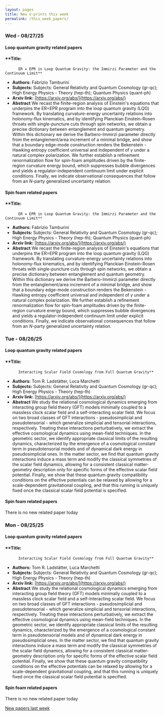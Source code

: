 ```yaml
---
layout: pages
title: New e-prints this week
permalink: /this_week_papers/
---
```




### Wed - 08/27/25

#### Loop quantum gravity related papers

#### **Title:
          ER = EPR in Loop Quantum Gravity: the Immirzi Parameter and the Continuum Limit**
 - **Authors:** Fabrizio Tamburini
 - **Subjects:** Subjects:
General Relativity and Quantum Cosmology (gr-qc); High Energy Physics - Theory (hep-th); Quantum Physics (quant-ph)
 - **Arxiv link:** [https://arxiv.org/abs/](https://arxiv.org/abs/)
 - **Abstract**
 We recast the finite-region analysis of Einstein's equations that underpins the ER=EPR program into the loop quantum gravity (LQG) framework. By translating curvature-energy uncertainty relations into holonomy-flux kinematics, and by identifying Planckian Einstein-Rosen throats with single-puncture cuts through spin networks, we obtain a precise dictionary between entanglement and quantum geometry. Within this dictionary we derive the Barbero-Immirzi parameter directly from the entanglement/area increment of a minimal bridge, and show that a boundary edge-mode construction renders the Bekenstein - Hawking entropy coefficient universal and independent of $\gamma$ under a natural complex polarization. We further establish a refinement renormalization flow for spin-foam amplitudes driven by the finite-region curvature energy bound, which suppresses bubble divergences and yields a regulator-independent continuum limit under explicit conditions. Finally, we indicate observational consequences that follow from an $N$-party generalized uncertainty relation. 

#### Spin foam related papers

#### **Title:
          ER = EPR in Loop Quantum Gravity: the Immirzi Parameter and the Continuum Limit**
 - **Authors:** Fabrizio Tamburini
 - **Subjects:** Subjects:
General Relativity and Quantum Cosmology (gr-qc); High Energy Physics - Theory (hep-th); Quantum Physics (quant-ph)
 - **Arxiv link:** [https://arxiv.org/abs/](https://arxiv.org/abs/)
 - **Abstract**
 We recast the finite-region analysis of Einstein's equations that underpins the ER=EPR program into the loop quantum gravity (LQG) framework. By translating curvature-energy uncertainty relations into holonomy-flux kinematics, and by identifying Planckian Einstein-Rosen throats with single-puncture cuts through spin networks, we obtain a precise dictionary between entanglement and quantum geometry. Within this dictionary we derive the Barbero-Immirzi parameter directly from the entanglement/area increment of a minimal bridge, and show that a boundary edge-mode construction renders the Bekenstein - Hawking entropy coefficient universal and independent of $\gamma$ under a natural complex polarization. We further establish a refinement renormalization flow for spin-foam amplitudes driven by the finite-region curvature energy bound, which suppresses bubble divergences and yields a regulator-independent continuum limit under explicit conditions. Finally, we indicate observational consequences that follow from an $N$-party generalized uncertainty relation. 

### Tue - 08/26/25

#### Loop quantum gravity related papers

#### **Title:
          Interacting Scalar Field Cosmology from Full Quantum Gravity**
 - **Authors:** Tom R. Ladstätter, Luca Marchetti
 - **Subjects:** Subjects:
General Relativity and Quantum Cosmology (gr-qc); High Energy Physics - Theory (hep-th)
 - **Arxiv link:** [https://arxiv.org/abs/](https://arxiv.org/abs/)
 - **Abstract**
 We study the relational cosmological dynamics emerging from interacting group field theory (GFT) models minimally coupled to a massless clock scalar field and a self-interacting scalar field. We focus on two broad classes of GFT interactions - pseudosimplicial and pseudotensorial - which generalize simplicial and tensorial interactions, respectively. Treating these interactions perturbatively, we extract the effective cosmological dynamics using mean-field techniques. In the geometric sector, we identify appropriate classical limits of the resulting dynamics, characterized by the emergence of a cosmological constant term in pseudotensorial models and of dynamical dark energy in pseudosimplicial ones. In the matter sector, we find that quantum gravity interactions induce a mass term and modify the classical symmetries of the scalar field dynamics, allowing for a consistent classical matter-geometry description only for specific forms of the effective scalar field potential. Finally, we show that these quantum gravity compatibility conditions on the effective potentials can be relaxed by allowing for a scale-dependent gravitational coupling, and that this running is uniquely fixed once the classical scalar field potential is specified. 

#### Spin foam related papers

There is no new related paper today 

### Mon - 08/25/25

#### Loop quantum gravity related papers

#### **Title:
          Interacting Scalar Field Cosmology from Full Quantum Gravity**
 - **Authors:** Tom R. Ladstätter, Luca Marchetti
 - **Subjects:** Subjects:
General Relativity and Quantum Cosmology (gr-qc); High Energy Physics - Theory (hep-th)
 - **Arxiv link:** [https://arxiv.org/abs/](https://arxiv.org/abs/)
 - **Abstract**
 We study the relational cosmological dynamics emerging from interacting group field theory (GFT) models minimally coupled to a massless clock scalar field and a self-interacting scalar field. We focus on two broad classes of GFT interactions - pseudosimplicial and pseudotensorial - which generalize simplicial and tensorial interactions, respectively. Treating these interactions perturbatively, we extract the effective cosmological dynamics using mean-field techniques. In the geometric sector, we identify appropriate classical limits of the resulting dynamics, characterized by the emergence of a cosmological constant term in pseudotensorial models and of dynamical dark energy in pseudosimplicial ones. In the matter sector, we find that quantum gravity interactions induce a mass term and modify the classical symmetries of the scalar field dynamics, allowing for a consistent classical matter-geometry description only for specific forms of the effective scalar field potential. Finally, we show that these quantum gravity compatibility conditions on the effective potentials can be relaxed by allowing for a scale-dependent gravitational coupling, and that this running is uniquely fixed once the classical scalar field potential is specified. 

#### Spin foam related papers

There is no new related paper today 




[New papers last week]({{site.url}}/archived/weekly/pre-prints/2025/08/25/archived_weekly_papers.html)